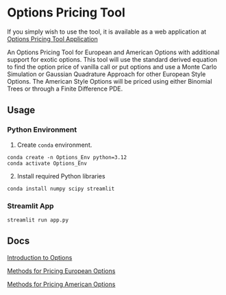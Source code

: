 # Options Pricing Tool
If you simply wish to use the tool, it is available as a web application at [Options Pricing Tool Application](https://dk-options-pricing-tool.streamlit.app/?)

An Options Pricing Tool for European and American Options with additional support for exotic options. This tool will use the standard derived equation to find the option price of vanilla call or put options and use a Monte Carlo Simulation or Gaussian Quadrature Approach for other European Style Options. The American Style Options will be priced using either Binomial Trees or through a Finite Difference PDE. 

## Usage 
### Python Environment 
1. Create `conda` environment. 
```shell
conda create -n Options_Env python=3.12
conda activate Options_Env
```

2. Install required Python libraries 
```shell
conda install numpy scipy streamlit
```

### Streamlit App 
```shell
streamlit run app.py
```

## Docs 
[Introduction to Options](docs/Options.md)

[Methods for Pricing European Options](docs/European_Methods.md)

[Methods for Pricing American Options](docs/American_Methods.md)
